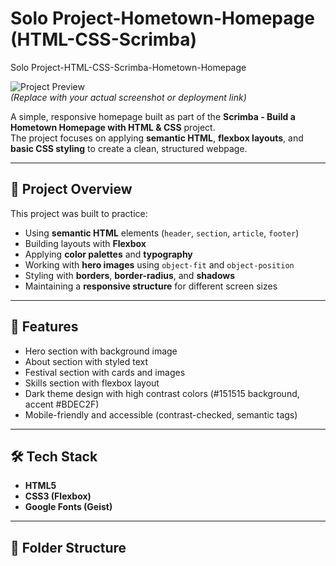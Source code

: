 # Solo Project-Hometown-Homepage (HTML-CSS-Scrimba)
Solo Project-HTML-CSS-Scrimba-Hometown-Homepage

![Project Preview](images/preview.png)  
*(Replace with your actual screenshot or deployment link)*

A simple, responsive homepage built as part of the **Scrimba - Build a Hometown Homepage with HTML & CSS** project.  
The project focuses on applying **semantic HTML**, **flexbox layouts**, and **basic CSS styling** to create a clean, structured webpage.

---

## 📌 Project Overview
This project was built to practice:
- Using **semantic HTML** elements (`header`, `section`, `article`, `footer`)
- Building layouts with **Flexbox**
- Applying **color palettes** and **typography**
- Working with **hero images** using `object-fit` and `object-position`
- Styling with **borders**, **border-radius**, and **shadows**
- Maintaining a **responsive structure** for different screen sizes

---

## 🚀 Features
- Hero section with background image  
- About section with styled text  
- Festival section with cards and images  
- Skills section with flexbox layout  
- Dark theme design with high contrast colors (#151515 background, accent #BDEC2F)  
- Mobile-friendly and accessible (contrast-checked, semantic tags)

---

## 🛠️ Tech Stack
- **HTML5**
- **CSS3 (Flexbox)**  
- **Google Fonts (Geist)**

---

## 📂 Folder Structure

